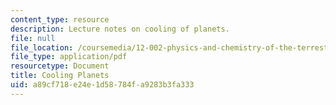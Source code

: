 ```yaml
---
content_type: resource
description: Lecture notes on cooling of planets.
file: null
file_location: /coursemedia/12-002-physics-and-chemistry-of-the-terrestrial-planets-fall-2008/a89cf718e24e1d58784fa9283b3fa333_MIT12_002f08_lec18.pdf
file_type: application/pdf
resourcetype: Document
title: Cooling Planets
uid: a89cf718-e24e-1d58-784f-a9283b3fa333
---
```

